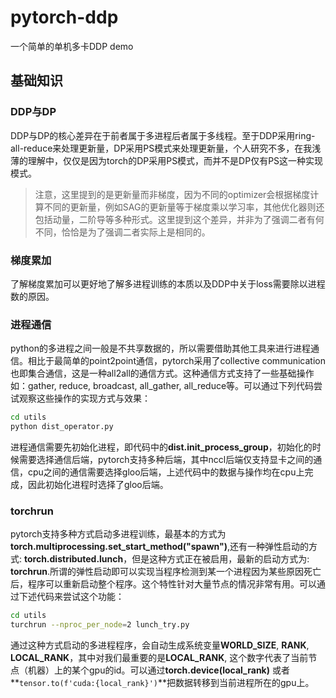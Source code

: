 # pytorch-ddp
一个简单的单机多卡DDP demo

## 基础知识

### DDP与DP

DDP与DP的核心差异在于前者属于多进程后者属于多线程。至于DDP采用ring-all-reduce来处理更新量，DP采用PS模式来处理更新量，个人研究不多，在我浅薄的理解中，仅仅是因为torch的DP采用PS模式，而并不是DP仅有PS这一种实现模式。

> 注意，这里提到的是更新量而非梯度，因为不同的optimizer会根据梯度计算不同的更新量，例如SAG的更新量等于梯度乘以学习率，其他优化器则还包括动量，二阶导等多种形式。这里提到这个差异，并非为了强调二者有何不同，恰恰是为了强调二者实际上是相同的。

### 梯度累加

了解梯度累加可以更好地了解多进程训练的本质以及DDP中关于loss需要除以进程数的原因。

### 进程通信

python的多进程之间一般是不共享数据的，所以需要借助其他工具来进行进程通信。相比于最简单的point2point通信，pytorch采用了collective communication也即集合通信，这是一种all2all的通信方式。这种通信方式支持了一些基础操作如：gather, reduce, broadcast, all_gather, all_reduce等。可以通过下列代码尝试观察这些操作的实现方式与效果：
```bash
cd utils
python dist_operator.py
```
进程通信需要先初始化进程，即代码中的**dist.init_process_group**，初始化的时候需要选择通信后端，pytorch支持多种后端，其中nccl后端仅支持显卡之间的通信，cpu之间的通信需要选择gloo后端，上述代码中的数据与操作均在cpu上完成，因此初始化进程时选择了gloo后端。

### torchrun

pytorch支持多种方式启动多进程训练，最基本的方式为**torch.multiprocessing.set_start_method("spawn")**,还有一种弹性启动的方式: **torch.distributed.lunch**，但是这种方式正在被启用，最新的启动方式为: **torchrun**.所谓的弹性启动即可以实现当程序检测到某一个进程因为某些原因死亡后，程序可以重新启动整个程序。这个特性针对大量节点的情况非常有用。可以通过下述代码来尝试这个功能：
```bash
cd utils
turchrun --nproc_per_node=2 lunch_try.py
```
通过这种方式启动的多进程程序，会自动生成系统变量**WORLD_SIZE**, **RANK**, **LOCAL_RANK**，其中对我们最重要的是**LOCAL_RANK**, 这个数字代表了当前节点（机器）上的某个gpu的id。可以通过**torch.device(local_rank)**
或者**`tensor.to(f'cuda:{local_rank}')`**把数据转移到当前进程所在的gpu上。